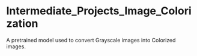 # Intermediate_Projects_Image_Colorization
A pretrained model used to convert Grayscale images into Colorized images.
